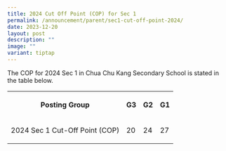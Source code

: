 ```yaml
---
title: 2024 Cut Off Point (COP) for Sec 1
permalink: /announcement/parent/sec1-cut-off-point-2024/
date: 2023-12-20
layout: post
description: ""
image: ""
variant: tiptap
---
```

<p>The COP for 2024 Sec 1 in Chua Chu Kang Secondary School is stated in the table below.</p><table><tbody><tr><th rowspan="1" colspan="1"><p>Posting Group</p></th><th rowspan="1" colspan="1"><p>G3</p></th><th rowspan="1" colspan="1"><p>G2</p></th><th rowspan="1" colspan="1"><p>G1</p></th></tr><tr><td rowspan="1" colspan="1"><p>2024 Sec 1 Cut-Off Point (COP)</p></td><td rowspan="1" colspan="1"><p>20</p></td><td rowspan="1" colspan="1"><p>24</p></td><td rowspan="1" colspan="1"><p>27</p></td></tr></tbody></table><p></p>